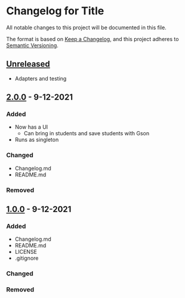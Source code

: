 # Changelog for Title
All notable changes to this project will be documented in this file.

The format is based on [Keep a Changelog](https://keepachangelog.com/en/1.0.0/),
and this project adheres to [Semantic Versioning](https://semver.org/spec/v2.0.0.html).



## [Unreleased]
- Adapters and testing


## [2.0.0] - 9-12-2021
### Added
- Now has a UI
  - Can bring in students and save students with Gson
- Runs as singleton


### Changed
- Changelog.md
- README.md


### Removed



## [1.0.0] - 9-12-2021
### Added
- Changelog.md
- README.md
- LICENSE
- .gitignore


### Changed


### Removed




[Unreleased]: https://github.com/Zeremer/<project>.git...Head
[2.0.0]: https://github.com/Zeremer/<project>.git...v2.0.0
[1.0.0]: https://github.com/Zeremer/<project>.git...v1.0.0
[0.0.1]: https://github.com/Zeremer/<project>.git...v0.0.1
